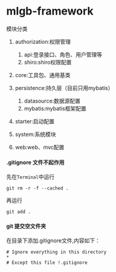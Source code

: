 # mlgb-framework

模块分类

1. authorization:权限管理

   1. api:登录接口、角色、用户管理等
   1. shiro:shiro权限配置

1. core:工具包、通用基类

1. persistence:持久层（目前只用mybatis）

   1. datasource:数据源配置
   1. mybatis:mybatis框架配置

1. starter:启动配置

1. system:系统模块

1. web:web、mvc配置




#### .gitignore 文件不起作用

先在`Terminal`中运行
```git
git rm -r -f --cached .
```
再运行
```git
git add .
```

#### git 提交空文件夹

在目录下添加.gitignore文件,内容如下：

```git
# Ignore everything in this directory 
* 
# Except this file !.gitignore 
```
